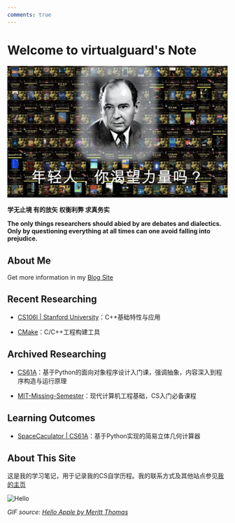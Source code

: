 ```yaml
---
comments: true
---
```

# Welcome to virtualguard's Note

![power](./assets/index-power.jpg)

**学无止境 有的放矢 权衡利弊 求真务实**

**The only things researchers should abied by are debates and dialectics. Only by questioning everything at all times can one avoid falling into prejudice.**

## About Me

Get more information in my [Blog Site](https://blog.virtualguard101.xyz/about/)

## Recent Researching

- [CS106l | Stanford University](https://web.stanford.edu/class/cs106l/)：C++基础特性与应用

- [CMake](https://cmake.org/cmake/help/latest/guide/tutorial/index.html)：C/C++工程构建工具

## Archived Researching

- [CS61A](https://cs61a.org/)：基于Python的面向对象程序设计入门课，强调抽象，内容深入到程序构造与运行原理

- [MIT-Missing-Semester](https://missing-semester-cn.github.io/)：现代计算机工程基础，CS入门必备课程

## Learning Outcomes

- [SpaceCaculator | CS61A](https://github.com/virtualguard101/space-calculator)：基于Python实现的简易立体几何计算器

## About This Site

这是我的学习笔记，用于记录我的CS自学历程。我的联系方式及其他站点参见[我的主页](https://virtualguard101.xyz/)

![Hello](https://butterblock233.github.io/posts/images/Hello.gif)

*GIF source: [Hello Apple by Meritt Thomas](https://dribbble.com/shots/17347386-Hello-Apple)*
